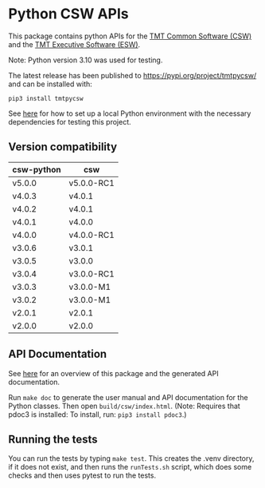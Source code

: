 # Python CSW APIs

This package contains python APIs for the [TMT Common Software (CSW)](https://github.com/tmtsoftware/csw)
and the [TMT Executive Software (ESW)](https://tmtsoftware.github.io/esw/). 

Note: Python version 3.10 was used for testing.

The latest release has been published to https://pypi.org/project/tmtpycsw/ and can be installed with:

    pip3 install tmtpycsw

See [here](https://packaging.python.org/guides/installing-using-pip-and-virtual-environments/)
for how to set up a local Python environment with the necessary dependencies for testing
this project.

## Version compatibility

| csw-python | csw        |
|------------|------------|
| v5.0.0     | v5.0.0-RC1 |
| v4.0.3     | v4.0.1     |
| v4.0.2     | v4.0.1     |
| v4.0.1     | v4.0.0     |
| v4.0.0     | v4.0.0-RC1 |
| v3.0.6     | v3.0.1     |
| v3.0.5     | v3.0.0     |
| v3.0.4     | v3.0.0-RC1 |
| v3.0.3     | v3.0.0-M1  |
| v3.0.2     | v3.0.0-M1  |
| v2.0.1     | v2.0.1     |
| v2.0.0     | v2.0.0     |


## API Documentation

See [here](https://tmtsoftware.github.io/csw-python/index.html) for an overview of this package and the 
generated API documentation.

Run `make doc` to generate the user manual and API documentation for the Python classes. 
Then open `build/csw/index.html`. 
(Note: Requires that pdoc3 is installed: To install, run: `pip3 install pdoc3`.)

## Running the tests

You can run the tests by typing `make test`.
This creates the .venv directory, if it does not exist, and then runs the `runTests.sh` script,
which does some checks and then uses pytest to run the tests.
